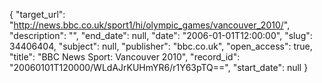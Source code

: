{
  "target_url": "http://news.bbc.co.uk/sport1/hi/olympic_games/vancouver_2010/", 
  "description": "", 
  "end_date": null, 
  "date": "2006-01-01T12:00:00", 
  "slug": 34406404, 
  "subject": null, 
  "publisher": "bbc.co.uk", 
  "open_access": true, 
  "title": "BBC News Sport: Vancouver 2010", 
  "record_id": "20060101T120000/WLdAJrKUHmYR6/r1Y63pTQ==", 
  "start_date": null
}

